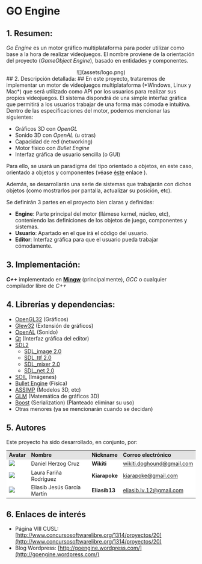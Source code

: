 # GO Engine

## 1. Resumen: ##
*Go Engine* es un motor gráfico multiplataforma para poder utilizar como base a la hora de realizar videojuegos. El nombre proviene de la orientación del proyecto (*GameObject Engine*), basado en entidades y componentes.

<div align="center">
![](assets/logo.png)

<div align="left">
## 2. Descripción detallada: ##
En este proyecto, trataremos de implementar un motor de videojuegos multiplataforma (*Windows, Linux y Mac*) que será utilizado como API por los usuarios para realizar sus propios videojuegos.
El sistema dispondrá de una simple interfaz gráfica que permitirá a los usuarios trabajar de una forma más cómoda e intuitiva.
Dentro de las especificaciones del motor, podemos mencionar las siguientes:

- Gráficos 3D con *OpenGL*
- Sonido 3D con *OpenAL* (u otras)
- Capacidad de red (networking)
- Motor físico con *Bullet Engine*
- Interfaz gráfica de usuario sencilla (o GUI)

Para ello, se usará un paradigma del tipo orientado a objetos, en este caso, orientado a objetos y componentes (véase [éste](http://www.genbetadev.com/programacion-de-videojuegos/diseno-de-videojuegos-orientado-a-entidades-y-componentes "éste") enlace ).

Además, se desarrollarán una serie de sistemas que trabajarán con dichos objetos (como mostrarlos por pantalla, actualizar su posición, etc).

Se definirán 3 partes en el proyecto bien claras y definidas:

- **Engine**: Parte principal del motor (llámese kernel, núcleo, etc), conteniendo las definiciones de los objetos de juego, componentes y sistemas.
- **Usuario**: Apartado en el que irá el código del usuario.
- **Editor**: Interfaz gráfica para que el usuario pueda trabajar cómodamente.

## 3. Implementación: ##
***C++*** implementado en [**Mingw**](http://www.mingw.org/) (principalmente), *GCC* o cualquier compilador libre de *C++*

## 4. Librerías y dependencias: ##
- [OpenGL32](http://www.opengl.org/ "OpenGL32") (Gráficos) 
- [Glew32](http://glew.sourceforge.net/ "glew32") (Extensión de gráficos) 
- [OpenAL](http://kcat.strangesoft.net/openal.html "OpenAL") (Sonido)
- [Qt](http://qt-project.org/ "Qt") (Interfaz gráfica del editor)
- [SDL2](http://www.libsdl.org/ "SDL2")
	- [SDL_image 2.0](http://www.libsdl.org/projects/SDL_image/ "SDL_image 2.0")
	- [SDL_ttf 2.0](http://www.libsdl.org/projects/SDL_ttf/ "SDL_ttf 2.0")
	- [SDL_mixer 2.0	](http://www.libsdl.org/projects/SDL_mixer/ "SDL_mixer 2.0")
	- [SDL_net 2.0](	http://www.libsdl.org/projects/SDL_net/ "SDL_net 2.0")
- [SOIL](http://www.opengl.org/wiki/Image_Libraries "SOIL") (Imágenes)
- [Bullet Engine](http://bulletphysics.org/wordpress/ "Bullet Engine") (Física)
- [ASSIMP](http://assimp.sourceforge.net/ "ASSIMP") (Modelos 3D, etc)
- [GLM](http://glm.g-truc.net/ "GL Maths") (Matemática de gráficos 3D)
- [Boost](http://www.boost.org/ "Boost") (Serialization) (Planteado eliminar su uso)
- Otras menores (ya se mencionarán cuando se decidan)


## 5. Autores ##

Este proyecto ha sido desarrollado, en conjunto, por:

<!-- Tabla -->
<table cellspacing="0">
  <tr  style="background-color: #E3E3E3;">
    <td> <b>Avatar</b> </td>
    <td> <b>Nombre</b> </td>
    <td> <b>Nickname</b> </td>
	<td> <b>Correo electrónico</b> </td>
  </tr>
  <tr style="background-color: #FFFFFF;">
    <td> <img width="64"src="http://imageshack.us/a/img209/6782/parrotav.png"/> </td>
    <td> Daniel Herzog Cruz </td>
    <td> <b>Wikiti</b> </td>
	<td> <a href="mailto:wikiti.doghound@gmail.com"> wikiti.doghound@gmail.com</a> </td>
  </tr>
  <tr style="background-color: #FFFFFF;">
    <td> <img width="64"src="http://media.steampowered.com/steamcommunity/public/images/avatars/a8/a85132cd5fbfd5f510012342a3074ef613003332_full.jpg"/> </td>
    <td> Laura Fariña Rodríguez </td>
    <td> <b>Kiarapoke</b> </td>
	<td> <a href="mailto:kiarapoke@gmail.com"> kiarapoke@gmail.com</a> </td>
  </tr>
  <tr style="background-color: #FFFFFF;">
    <td> <img width="64"src="http://media.steampowered.com/steamcommunity/public/images/avatars/6d/6d11192b1c41f360c6763f55d926436b112c207e_full.jpg"/> </td>
    <td> Eliasib Jesús García Martín </td>
    <td> <b>Eliasib13</b> </td>
	<td> <a href="mailto:eliasib.lv.12@gmail.com"> eliasib.lv.12@gmail.com</a> </td>
  </tr>
</table>
<!-- Fin tabla -->


## 6. Enlaces de interés ##

- Página VIII CUSL: [http://www.concursosoftwarelibre.org/1314/proyectos/20](http://www.concursosoftwarelibre.org/1314/proyectos/20)
- Blog Wordpress: [http://goengine.wordpress.com/](http://goengine.wordpress.com/)